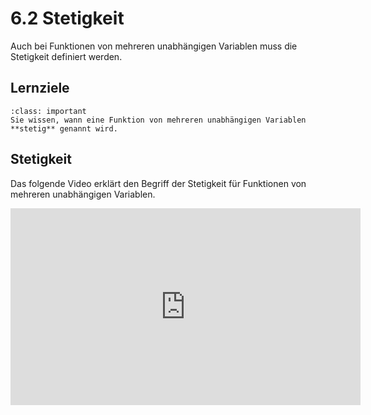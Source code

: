 # 6.2 Stetigkeit

Auch bei Funktionen von mehreren unabhängigen Variablen muss die Stetigkeit
definiert werden.

## Lernziele

```{admonition} Lernziele
:class: important
Sie wissen, wann eine Funktion von mehreren unabhängigen Variablen **stetig** genannt wird.
```

## Stetigkeit

Das folgende Video erklärt den Begriff der Stetigkeit für Funktionen von
mehreren unabhängigen Variablen.

<iframe width="560" height="315" src="https://www.youtube.com/embed/0FoFSpOt5UY" title="YouTube video player" frameborder="0" allow="accelerometer; autoplay; clipboard-write; encrypted-media; gyroscope; picture-in-picture; web-share" allowfullscreen></iframe>